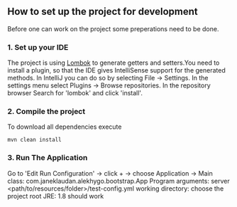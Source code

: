## How to set up the project for development

Before one can work on the project some preperations need to be done.

### 1. Set up your IDE

The project is using [Lombok](https://projectlombok.org/) to generate getters 
and setters.You need to install a plugin, so that the IDE gives IntelliSense 
support for the generated methods. In IntelliJ you can do so by selecting
File -> Settings. In the settings menu select Plugins -> Browse repositories. In
the repository browser Search for 'lombok' and click 'install'.

### 2. Compile the project
To download all dependencies execute
```
mvn clean install
```

### 3. Run The Application
Go to 'Edit Run Configuration' -> click + -> choose Application ->
Main class: com.janeklaudan.alekhygo.bootstrap.App
Program arguments: server <path/to/resources/folder>/test-config.yml
working directory: choose the project root
JRE: 1.8 should work
